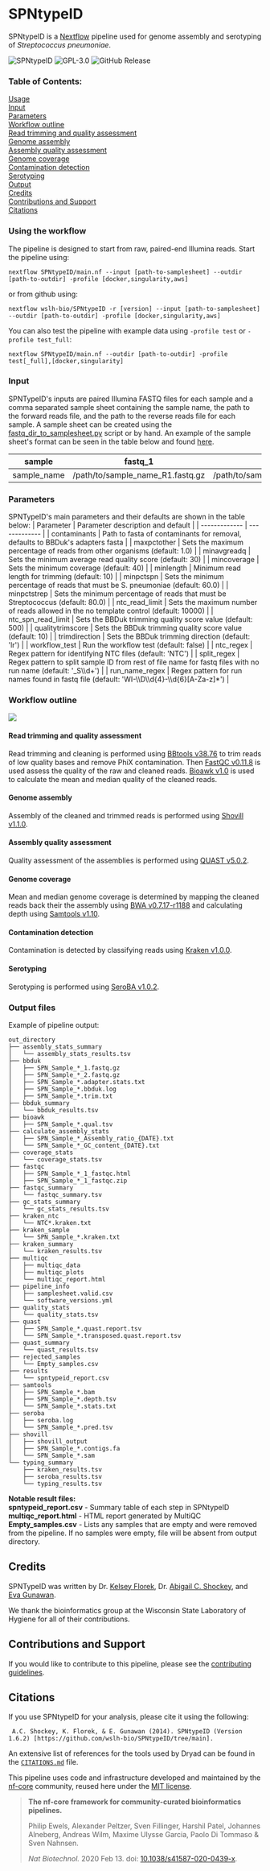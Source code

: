 # SPNtypeID

SPNtypeID is a [Nextflow](https://www.nextflow.io/) pipeline used for genome assembly and serotyping of *Streptococcus pneumoniae*.

![SPNtypeID](https://github.com/wslh-bio/SPNtypeID/actions/workflows/workflow_test.yml/badge.svg)
![GPL-3.0](https://img.shields.io/github/license/wslh-bio/SPNtypeID)
![GitHub Release](https://img.shields.io/github/release/wslh-bio/SPNtypeID)

### Table of Contents:
[Usage](#using-the-workflow)  
[Input](#input)  
[Parameters](#parameters)  
[Workflow outline](#workflow-outline)  
[Read trimming and quality assessment](#read-trimming-and-quality-assessment)  
[Genome assembly](#genome-assembly)  
[Assembly quality assessment](#assembly-quality-assessment)  
[Genome coverage](#genome-coverage)  
[Contamination detection](#contamination-detection)  
[Serotyping](#serotyping)                                                                                                                                  
[Output](#output-files)  
[Credits](#credits)  
[Contributions and Support](#contributions-and-support)  
[Citations](#citations)  

### Using the workflow
The pipeline is designed to start from raw, paired-end Illumina reads. Start the pipeline using:
```
nextflow SPNtypeID/main.nf --input [path-to-samplesheet] --outdir [path-to-outdir] -profile [docker,singularity,aws]
```

or from github using:
```
nextflow wslh-bio/SPNtypeID -r [version] --input [path-to-samplesheet] --outdir [path-to-outdir] -profile [docker,singularity,aws]
```

You can also test the pipeline with example data using `-profile test` or `-profile test_full`:
```
nextflow SPNtypeID/main.nf --outdir [path-to-outdir] -profile test[_full],[docker,singularity]
```

### Input
SPNTypeID's inputs are paired Illumina FASTQ files for each sample and a comma separated sample sheet containing the sample name, the path to the forward reads file, and the path to the reverse reads file for each sample. A sample sheet can be created using the [fastq_dir_to_samplesheet.py](https://github.com/wslh-bio/SPNtypeID/blob/main/bin/fastq_dir_to_samplesheet.py) script or by hand.  An example of the sample sheet's format can be seen in the table below and found [here](https://raw.githubusercontent.com/wslh-bio/SPNtypeID/main/samplesheets/workflow_test.csv).

| sample  | fastq_1 | fastq_2 |
| ------------- | ------------- | ------------- |
| sample_name  | /path/to/sample_name_R1.fastq.gz | /path/to/sample_name_R2.fastq.gz |

### Parameters
SPNTypeID's main parameters and their defaults are shown in the table below:
| Parameter  | Parameter description and default |
| ------------- | ------------- |
| contaminants  | Path to fasta of contaminants for removal, defaults to BBDuk's adapters fasta |
| maxpctother  | Sets the maximum percentage of reads from other organisms (default: 1.0) |
| minavgreadq | Sets the minimum average read quality score (default: 30) |
| mincoverage | Sets the minimum coverage (default: 40) |
| minlength | Minimum read length for trimming (default: 10) |
| minpctspn | Sets the minimum percentage of reads that must be S. pneumoniae (default: 60.0) |
| minpctstrep | Sets the minimum percentage of reads that must be Streptococcus (default: 80.0) |
| ntc_read_limit | Sets the maximum number of reads allowed in the no template control (default: 10000) |
| ntc_spn_read_limit | Sets the BBDuk trimming quality score value (default: 500) |
| qualitytrimscore | Sets the BBDuk trimming quality score value (default: 10) |
| trimdirection | Sets the BBDuk trimming direction (default: 'lr') |
| workflow_test | Run the workflow test (default: false) |
| ntc_regex | Regex pattern for identifying NTC files (default: 'NTC') |
| split_regex | Regex pattern to split sample ID from rest of file name for fastq files with no run name (default: '_S\\\d+') |
| run_name_regex | Regex pattern for run names found in fastq file (default: 'WI-\\\D\\\d{4}-\\\d{6}[A-Za-z]*') |

### Workflow outline

<img src ='/assets/SPNtypeID.jpg'>

#### Read trimming and quality assessment
Read trimming and cleaning is performed using [BBtools v38.76](https://jgi.doe.gov/data-and-tools/bbtools/) to trim reads of low quality bases and remove PhiX contamination. Then [FastQC v0.11.8](https://www.bioinformatics.babraham.ac.uk/projects/fastqc/) is used assess the quality of the raw and cleaned reads. [Bioawk v1.0](https://github.com/lh3/bioawk) is used to calculate the mean and median quality of the cleaned reads.

#### Genome assembly
Assembly of the cleaned and trimmed reads is performed using [Shovill v1.1.0](https://github.com/tseemann/shovill).

#### Assembly quality assessment
Quality assessment of the assemblies is performed using [QUAST v5.0.2](http://bioinf.spbau.ru/quast).

#### Genome coverage
Mean and median genome coverage is determined by mapping the cleaned reads back their the assembly using [BWA v0.7.17-r1188](http://bio-bwa.sourceforge.net/) and calculating depth using [Samtools v1.10](http://www.htslib.org/).

#### Contamination detection
Contamination is detected by classifying reads using [Kraken v1.0.0](https://ccb.jhu.edu/software/kraken2/).

#### Serotyping
Serotyping is performed using [SeroBA v1.0.2](https://github.com/sanger-pathogens/seroba).

### Output files
Example of pipeline output:
```
out_directory
├── assembly_stats_summary
│   └── assembly_stats_results.tsv
├── bbduk
│   ├── SPN_Sample_*_1.fastq.gz
│   ├── SPN_Sample_*_2.fastq.gz
│   ├── SPN_Sample_*.adapter.stats.txt
│   ├── SPN_Sample_*.bbduk.log
│   ├── SPN_Sample_*.trim.txt
├── bbduk_summary
│   └── bbduk_results.tsv
├── bioawk
│   ├── SPN_Sample_*.qual.tsv
├── calculate_assembly_stats
│   ├── SPN_Sample_*_Assembly_ratio_{DATE}.txt
│   └── SPN_Sample_*_GC_content_{DATE}.txt
├── coverage_stats
│   └── coverage_stats.tsv
├── fastqc
│   ├── SPN_Sample_*_1_fastqc.html
│   ├── SPN_Sample_*_1_fastqc.zip
├── fastqc_summary
│   └── fastqc_summary.tsv
├── gc_stats_summary
│   └── gc_stats_results.tsv
├── kraken_ntc
│   └── NTC*.kraken.txt
├── kraken_sample
│   └── SPN_Sample_*.kraken.txt
├── kraken_summary
│   └── kraken_results.tsv
├── multiqc
│   ├── multiqc_data
│   ├── multiqc_plots
│   └── multiqc_report.html
├── pipeline_info
│   ├── samplesheet.valid.csv
│   └── software_versions.yml
├── quality_stats
│   └── quality_stats.tsv
├── quast
│   ├── SPN_Sample_*.quast.report.tsv
│   └── SPN_Sample_*.transposed.quast.report.tsv
├── quast_summary
│   └── quast_results.tsv
├── rejected_samples
│   └── Empty_samples.csv
├── results
│   └── spntypeid_report.csv
├── samtools
│   ├── SPN_Sample_*.bam
│   ├── SPN_Sample_*.depth.tsv
│   └── SPN_Sample_*.stats.txt
├── seroba
│   ├── seroba.log
│   └── SPN_Sample_*.pred.tsv
├── shovill
│   ├── shovill_output
│   ├── SPN_Sample_*.contigs.fa
│   └── SPN_Sample_*.sam
└── typing_summary
    ├── kraken_results.tsv
    ├── seroba_results.tsv
    └── typing_results.tsv
```
**Notable result files:**  
**spntypeid_report.csv** - Summary table of each step in SPNtypeID  
**multiqc_report.html** - HTML report generated by MultiQC
**Empty_samples.csv** - Lists any samples that are empty and were removed from the pipeline. If no samples were empty, file will be absent from output directory. 


## Credits
SPNTypeID was written by Dr. [Kelsey Florek](https://github.com/k-florek), Dr. [Abigail C. Shockey](https://github.com/AbigailShockey), and [Eva Gunawan](https://github.com/evagunawan).

We thank the bioinformatics group at the Wisconsin State Laboratory of Hygiene for all of their contributions. 

## Contributions and Support
If you would like to contribute to this pipeline, please see the [contributing guidelines](.github/CONTRIBUTING.md).

## Citations
If you use SPNtypeID for your analysis, please cite it using the following:

` A.C. Shockey, K. Florek, & E. Gunawan (2014). SPNtypeID (Version 1.6.2) [https://github.com/wslh-bio/SPNtypeID/tree/main].`

An extensive list of references for the tools used by Dryad can be found in the [`CITATIONS.md`](CITATIONS.md) file.

This pipeline uses code and infrastructure developed and maintained by the [nf-core](https://nf-co.re) community, reused here under the [MIT license](https://github.com/nf-core/tools/blob/master/LICENSE).

> **The nf-core framework for community-curated bioinformatics pipelines.**
>
> Philip Ewels, Alexander Peltzer, Sven Fillinger, Harshil Patel, Johannes Alneberg, Andreas Wilm, Maxime Ulysse Garcia, Paolo Di Tommaso & Sven Nahnsen.
>
> _Nat Biotechnol._ 2020 Feb 13. doi: [10.1038/s41587-020-0439-x](https://dx.doi.org/10.1038/s41587-020-0439-x).
